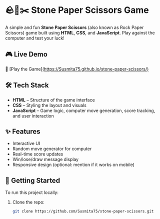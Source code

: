 # 🪨📄✂️ Stone Paper Scissors Game

A simple and fun **Stone Paper Scissors** (also known as Rock Paper Scissors) game built using **HTML**, **CSS**, and **JavaScript**. Play against the computer and test your luck!

## 🎮 Live Demo

🔗 [Play the Game][(https://Susmita75.github.io/stone-paper-scissors/)  ](http://127.0.0.1:5500/index.html)

## 🛠️ Tech Stack

- **HTML** – Structure of the game interface  
- **CSS** – Styling the layout and visuals  
- **JavaScript** – Game logic, computer move generation, score tracking, and user interaction  

## ✨ Features

- Interactive UI
- Random move generator for computer
- Real-time score updates
- Win/lose/draw message display
- Responsive design (optional: mention if it works on mobile)

## 🚀 Getting Started

To run this project locally:

1. Clone the repo:
   ```bash
   git clone https://github.com/Susmita75/stone-paper-scissors.git
